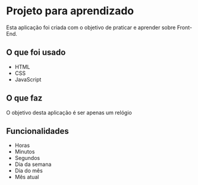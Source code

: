 <h1>Projeto para aprendizado</h1>

<p>Esta aplicação foi criada com o objetivo de praticar e aprender sobre Front-End.</p>

<h2>O que foi usado</h2>

<ul>
  <li>HTML
  <li>CSS
  <li>JavaScript
</ul>

<h2>O que faz</h2>

<p>O objetivo desta aplicação é ser apenas um relógio</p>

<h2>Funcionalidades</h2>

<ul>
  <li>Horas
  <li>Minutos
  <li>Segundos
  <li>Dia da semana
  <li>Dia do mês
  <li>Mês atual
</ul>

